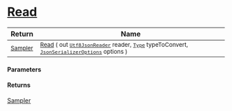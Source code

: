 # [Read](./NetCoreSamplerConverter-100664203.md)



| Return | Name | 
| --- | --- | 
| <sub>[Sampler](./../../../Sampler.md)</sub>| <sub>[Read](./NetCoreSamplerConverter-100664203.md) ( out [`Utf8JsonReader`](https://docs.microsoft.com/en-us/dotnet/api/System.Text.Json.Utf8JsonReader) reader, [`Type`](https://docs.microsoft.com/en-us/dotnet/api/System.Type) typeToConvert, [`JsonSerializerOptions`](https://docs.microsoft.com/en-us/dotnet/api/System.Text.Json.JsonSerializerOptions) options )</sub>| <br>


#### Parameters

#### Returns
[Sampler](./../../../Sampler.md)
